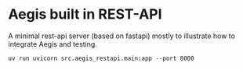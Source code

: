 # Aegis built in REST-API

A minimal rest-api server (based on fastapi) mostly to illustrate how to integrate Aegis and testing.

```commandline
uv run uvicorn src.aegis_restapi.main:app --port 8000
```

